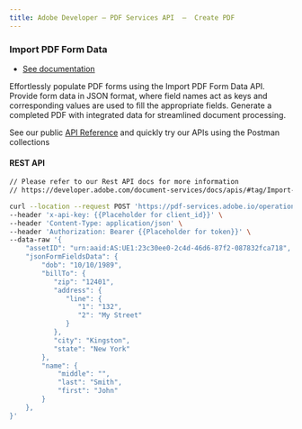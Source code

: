 ```yaml
---
title: Adobe Developer — PDF Services API  —  Create PDF
---
```


<TextBlock slots="heading, buttons, text, text1" theme="dark" hasCodeBlock className="bgBlue link linking create-pdf"/>

### Import PDF Form Data

- [See documentation](/document-services/docs/overview/pdf-services-api/howtos/import-pdf-form-data/)

Effortlessly populate PDF forms using the Import PDF Form Data API. Provide form data in JSON format, where field names act as keys and corresponding values are used to fill the appropriate fields. Generate a completed PDF with integrated data for streamlined document processing.

See our public [API Reference](https://developer.adobe.com/document-services/docs/apis/#tag/Import-PDF-Form-Data) and quickly try
our APIs using the Postman collections

<CodeBlock slots="heading, code" repeat="1" languages="curl, js,.net,java,python" />

#### REST API

```bash
// Please refer to our Rest API docs for more information
// https://developer.adobe.com/document-services/docs/apis/#tag/Import-PDF-Form-Data

curl --location --request POST 'https://pdf-services.adobe.io/operation/setformdata' \
--header 'x-api-key: {{Placeholder for client_id}}' \
--header 'Content-Type: application/json' \
--header 'Authorization: Bearer {{Placeholder for token}}' \
--data-raw '{
    "assetID": "urn:aaid:AS:UE1:23c30ee0-2c4d-46d6-87f2-087832fca718",
    "jsonFormFieldsData": {
        "dob": "10/10/1989",
        "billTo": {
           "zip": "12401",
           "address": {
              "line": {
                 "1": "132",
                 "2": "My Street"
              }
           },
           "city": "Kingston",
           "state": "New York"
        },
        "name": {
            "middle": "",
            "last": "Smith",
            "first": "John"
        }
    },
}'
```
